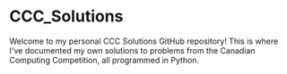 # CCC_Solutions
Welcome to my personal CCC Solutions GitHub repository! This is where I've documented my own solutions to problems from the Canadian Computing Competition, all programmed in Python. 
